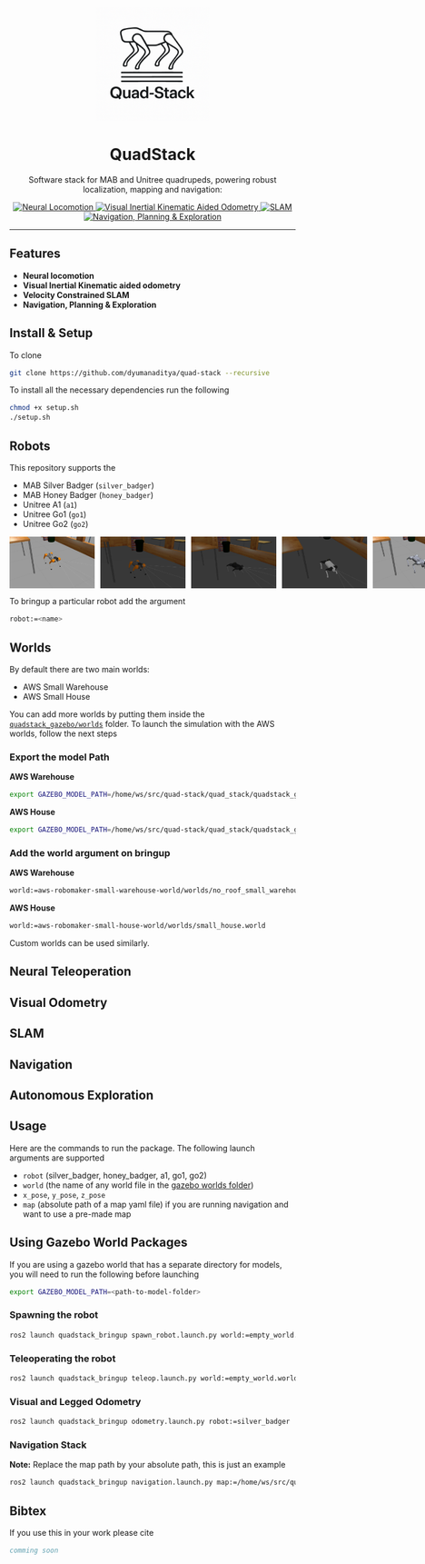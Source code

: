 <p align="center">
  <img src="media/quadstack-logo-v1.png" alt="QuadStack Logo" width="200" />
</p>

<h1 align="center">QuadStack</h1>

<p align="center">
  Software stack for MAB and Unitree quadrupeds, powering robust localization, mapping and navigation:
</p>

<p align="center">
  <a href="#">
    <img
      src="https://img.shields.io/badge/⚙️-Neural%20Locomotion-blue?style=flat-square&labelColor=lightgrey"
      alt="Neural Locomotion"
      height="30"
    />
  </a>
  <a href="#">
    <img
      src="https://img.shields.io/badge/🎥-VIO%20Odometry-blue?style=flat-square&labelColor=lightgrey"
      alt="Visual Inertial Kinematic Aided Odometry"
      height="30"
    />
  </a>
  <a href="#">
    <img
      src="https://img.shields.io/badge/🗺️-SLAM-blue?style=flat-square&labelColor=lightgrey"
      alt="SLAM"
      height="30"
    />
  </a>
  <a href="#">
    <img
      src="https://img.shields.io/badge/🤖-Navigation%2C%20Planning%20%26%20Exploration-blue?style=flat-square&labelColor=lightgrey"
      alt="Navigation, Planning & Exploration"
      height="30"
    />
  </a>
</p>

---

## Features

- **Neural locomotion**  
- **Visual Inertial Kinematic aided odometry**  
- **Velocity Constrained SLAM**  
- **Navigation, Planning & Exploration**  


## Install & Setup
To clone

```bash
git clone https://github.com/dyumanaditya/quad-stack --recursive
```

To install all the necessary dependencies run the following

```bash
chmod +x setup.sh
./setup.sh
```



## Robots

This repository supports the 
- MAB Silver Badger (`silver_badger`)
- MAB Honey Badger (`honey_badger`)
- Unitree A1 (`a1`)
- Unitree Go1 (`go1`)
- Unitree Go2 (`go2`)

<div style="display: flex; justify-content: space-between;">
    <img src="./media/1.png" alt="Image 1" width="150" style="margin-right: 10px;">
    <img src="./media/2.png" alt="Image 2" width="150" style="margin-right: 10px;">
    <img src="./media/3.png" alt="Image 3" width="150" style="margin-right: 10px;">
    <img src="./media/4.png" alt="Image 4" width="150" style="margin-right: 10px;">
    <img src="./media/5.png" alt="Image 5" width="150">
</div>


To bringup a particular robot add the argument

```bash
robot:=<name>
```

## Worlds
By default there are two main worlds:

- AWS Small Warehouse
- AWS Small House

You can add more worlds by putting them inside the [`quadstack_gazebo/worlds`](quad_stack/quadstack_gazebo/worlds/) folder. To launch the simulation with the AWS worlds, follow the next steps

### Export the model Path
**AWS Warehouse**
```bash
export GAZEBO_MODEL_PATH=/home/ws/src/quad-stack/quad_stack/quadstack_gazebo/worlds/aws-robomaker-small-warehouse-world/models
```

**AWS House**
```bash
export GAZEBO_MODEL_PATH=/home/ws/src/quad-stack/quad_stack/quadstack_gazebo/worlds/aws-robomaker-small-house-world/models
```

### Add the world argument on bringup
**AWS Warehouse**
```bash
world:=aws-robomaker-small-warehouse-world/worlds/no_roof_small_warehouse.world
```

**AWS House**
```bash
world:=aws-robomaker-small-house-world/worlds/small_house.world
```

Custom worlds can be used similarly.


## Neural Teleoperation



## Visual Odometry


## SLAM


## Navigation


## Autonomous Exploration


## Usage

Here are the commands to run the package. The following launch arguments are supported

- `robot` (silver_badger, honey_badger, a1, go1, go2)
- `world` (the name of any world file in the [gazebo worlds folder](./quad_stack/quadstack_gazebo/worlds/))
- `x_pose`, `y_pose`, `z_pose`
- `map` (absolute path of a map yaml file) if you are running navigation and want to use a pre-made map

## Using Gazebo World Packages
If you are using a gazebo world that has a separate directory for models, you will need to run the following before launching

```bash
export GAZEBO_MODEL_PATH=<path-to-model-folder>
```


### Spawning the robot

```bash
ros2 launch quadstack_bringup spawn_robot.launch.py world:=empty_world.world robot:=a1
```

### Teleoperating the robot

```bash
ros2 launch quadstack_bringup teleop.launch.py world:=empty_world.world robot:=a1
```

### Visual and Legged Odometry

```bash
ros2 launch quadstack_bringup odometry.launch.py robot:=silver_badger
```

### Navigation Stack
**Note:** Replace the map path by your absolute path, this is just an example
```bash
ros2 launch quadstack_bringup navigation.launch.py map:=/home/ws/src/quad-stack/quad_stack/quadstack_localization/maps/turtlebot_map.yaml robot:=a1
```

## Bibtex
If you use this in your work please cite

```bibtex
comming soon
```
